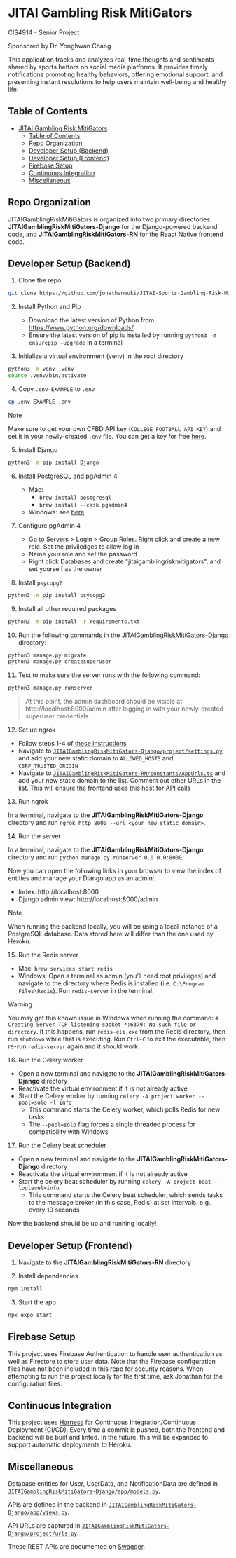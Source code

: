 # JITAI Gambling Risk MitiGators
CIS4914 - Senior Project

Sponsored by Dr. Yonghwan Chang

This application tracks and analyzes real-time thoughts and sentiments shared by sports bettors on social media platforms. It provides timely notifications promoting healthy behaviors, offering emotional support, and presenting instant resolutions to help users maintain well-being and healthy life.

## Table of Contents

- [JITAI Gambling Risk MitiGators](#jitai-gambling-risk-mitigators)
  - [Table of Contents](#table-of-contents)
  - [Repo Organization](#repo-organization)
  - [Developer Setup (Backend)](#developer-setup-backend)
  - [Developer Setup (Frontend)](#developer-setup-frontend)
  - [Firebase Setup](#firebase-setup)
  - [Continuous Integration](#continuous-integration)
  - [Miscellaneous](#miscellaneous)

## Repo Organization

JITAIGamblingRiskMitiGators is organized into two primary directories: **JITAIGamblingRiskMitiGators-Django** for the Django-powered backend code, and **JITAIGamblingRiskMitiGators-RN** for the React Native frontend code.

## Developer Setup (Backend)

1. Clone the repo

```bash
git clone https://github.com/jonathanwuki/JITAI-Sports-Gambling-Risk-MitiGators.git
```

2. Install Python and Pip
   - Download the latest version of Python from https://www.python.org/downloads/ 
   - Ensure the latest version of pip is installed by running `python3 -m ensurepip –upgrade` in a terminal

3. Initialize a virtual environment (venv) in the root directory

```bash
python3 -m venv .venv
source .venv/bin/activate
```

4. Copy `.env-EXAMPLE` to `.env`

```bash
cp .env-EXAMPLE .env
```

> [!NOTE]
> Make sure to get your own CFBD API key (`COLLEGE_FOOTBALL_API_KEY`) and set it in your newly-created `.env` file. You can get a key for free [here](https://collegefootballdata.com/key).

5. Install Django

```bash
python3 -m pip install Django
```

6. Install PostgreSQL and pgAdmin 4
   - Mac:
     - `brew install postgresql`
     - `brew install --cask pgadmin4`
   - Windows: see [here](https://www.postgresql.org/download/windows/)

7. Configure pgAdmin 4
   - Go to Servers > Login > Group Roles. Right click and create a new role. Set the priviledges to allow log in
   - Name your role and set the password
   - Right click Databases and create "jitaigamblingriskmitigators", and set yourself as the owner

8. Install `psycopg2`

```bash
python3 -m pip install psycopg2
```

9. Install all other required packages

```bash
python3 -m pip install -r requirements.txt
```

10. Run the following commands in the JITAIGamblingRiskMitiGators-Django directory:

```bash
python3 manage.py migrate
python3 manage.py createsuperuser
```

11. Test to make sure the server runs with the following command:

```bash
python3 manage.py runserver
```

> At this point, the admin dashboard should be visible at http://localhost:8000/admin after logging in with your newly-created superuser credentials.

12. Set up ngrok
   - Follow steps 1-4 of [these instructions](https://ngrok.com/docs/getting-started)
   - Navigate to [`JITAIGamblingRiskMitiGators-Django/project/settings.py`](JITAIGamblingRiskMitiGators-Django/project/settings.py) and add your new static domain to `ALLOWED_HOSTS` and `CSRF_TRUSTED_ORIGIN`
   - Navigate to [`JITAIGamblingRiskMitiGators-RN/constants/AppUrls.ts`](JITAIGamblingRiskMitiGators-RN/constants/AppUrls.ts) and add your new static domain to the list. Comment out other URLs in the list. This will ensure the frontend uses this host for API calls

13. Run ngrok

In a terminal, navigate to the **JITAIGamblingRiskMitiGators-Django** directory and run `ngrok http 8000 --url <your new static domain>`.

14. Run the server

In a terminal, navigate to the **JITAIGamblingRiskMitiGators-Django** directory and run `python manage.py runserver 0.0.0.0:8000`.

Now you can open the following links in your browser to view the index of entities and manage your Django app as an admin:
- Index: http://localhost:8000
- Django admin view: http://localhost:8000/admin

> [!NOTE]
> When running the backend locally, you will be using a local instance of a PostgreSQL database. Data stored here will differ than the one used by Heroku.

15. Run the Redis server
   - Mac: `brew services start redis`
   - Windows: Open a terminal as admin (you’ll need root privileges) and navigate to the directory where Redis is installed (i.e. `C:\Program Files\Redis`). Run `redis-server` in the terminal.

> [!WARNING]
> You may get this known issue in Windows when running the command: `# Creating Server TCP listening socket *:6379: No such file or directory`. If this happens, run `redis-cli.exe` from the Redis directory, then run `shutdown` while that is executing. Run `Ctrl+C` to exit the executable, then re-run  `redis-server` again and it should work.

16. Run the Celery worker
   - Open a new terminal and navigate to the **JITAIGamblingRiskMitiGators-Django** directory
   - Reactivate the virtual environment if it is not already active
   - Start the Celery worker by running `celery -A project worker --pool=solo -l info`
      - This command starts the Celery worker, which polls Redis for new tasks
      - The `--pool=solo` flag forces a single threaded process for compatibility with Windows

17. Run the Celery beat scheduler
   - Open a new terminal and navigate to the **JITAIGamblingRiskMitiGators-Django** directory
   - Reactivate the virtual environment if it is not already active
   - Start the celery beat scheduler by running `celery -A project beat --loglevel=info`
      - This command starts the Celery beat scheduler, which sends tasks to the message broker (in this case, Redis) at set intervals, e.g., every 10 seconds

Now the backend should be up and running locally!

## Developer Setup (Frontend)

1. Navigate to the **JITAIGamblingRiskMitiGators-RN** directory

2. Install dependencies

```bash
npm install
```

3. Start the app

```bash
npx expo start
```

## Firebase Setup

This project uses Firebase Authentication to handle user authentication as well as Firestore to store user data. Note that the Firebase configuration files have not been included in this repo for security reasons. When attempting to run this project locally for the first time, ask Jonathan for the configuration files.

## Continuous Integration

This project uses [Harness](https://www.harness.io/) for Continuous Integration/Continuous Deployment (CI/CD). Every time a commit is pushed, both the frontend and backend will be built and linted. In the future, this will be expanded to support automatic deployments to Heroku.

## Miscellaneous

Database entities for User, UserData, and NotificationData are defined in [`JITAIGamblingRiskMitiGators-Django/app/models.py`](JITAIGamblingRiskMitiGators-Django/app/models.py).

APIs are defined in the backend in [`JITAIGamblingRiskMitiGators-Django/app/views.py`](JITAIGamblingRiskMitiGators-Django/app/views.py).

API URLs are captured in [`JITAIGamblingRiskMitiGators-Django/project/urls.py`](JITAIGamblingRiskMitiGators-Django/project/urls.py).

These REST APIs are documented on [Swagger](http://localhost:8000/swagger/).
